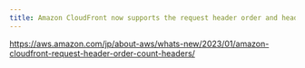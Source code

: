 ```yaml
---
title: Amazon CloudFront now supports the request header order and header count headers
---
```


https://aws.amazon.com/jp/about-aws/whats-new/2023/01/amazon-cloudfront-request-header-order-count-headers/

